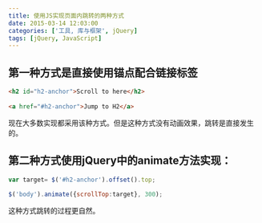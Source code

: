```yaml
---
title: 使用JS实现页面内跳转的两种方式
date: 2015-03-14 12:03:00
categories: ['工具, 库与框架', jQuery]
tags: [jQuery, JavaScript]
---
```


## 第一种方式是直接使用锚点配合链接标签

```html
<h2 id="h2-anchor">Scroll to here</h2>  
  
<a href="#h2-anchor">Jump to H2</a>  
```

现在大多数实现都采用该种方式。但是这种方式没有动画效果，跳转是直接发生的。

<!-- More -->

## 第二种方式使用jQuery中的animate方法实现：

```js
var target= $('#h2-anchor').offset().top;  
  
$('body').animate({scrollTop:target}, 300);  
```

这种方式跳转的过程更自然。

